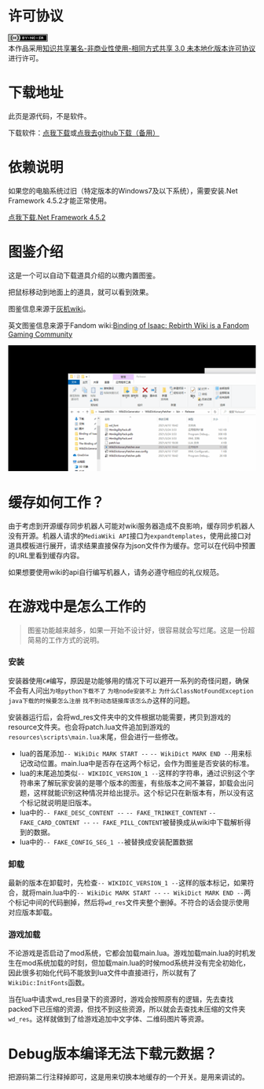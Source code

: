 # 许可协议

<a rel="license" href="http://creativecommons.org/licenses/by-nc-sa/3.0/"><img alt="知识共享许可协议" style="border-width:0" src="wd_res/cc_icon_80x15.png" /></a><br />本作品采用<a rel="license" href="http://creativecommons.org/licenses/by-nc-sa/3.0/">知识共享署名-非商业性使用-相同方式共享 3.0 未本地化版本许可协议</a>进行许可。

# 下载地址

此页是源代码，不是软件。

下载软件：[点我下载](https://gitee.com/frto027/isaac-wiki-dictionary/releases)或[点我去github下载（备用）](https://github.com/frto027/IsaacWikiDictionary/releases)

# 依赖说明

如果您的电脑系统过旧（特定版本的Windows7及以下系统），需要安装.Net Framework 4.5.2才能正常使用。

[点我下载.Net Framework 4.5.2](https://www.microsoft.com/zh-CN/download/details.aspx?id=42642)

# 图鉴介绍

这是一个可以自动下载道具介绍的以撒内置图鉴。

把鼠标移动到地面上的道具，就可以看到效果。

图鉴信息来源于[灰机wiki](https://isaac.huijiwiki.com/wiki/%E9%81%93%E5%85%B7)。

英文图鉴信息来源于Fandom wiki:[Binding of Isaac: Rebirth Wiki is a Fandom Gaming Community](https://bindingofisaacrebirth.fandom.com/wiki/Binding_of_Isaac:_Rebirth_Wiki)

![预览](install_preview.gif)

# 缓存如何工作？

由于考虑到开源缓存同步机器人可能对wiki服务器造成不良影响，缓存同步机器人没有开源。机器人请求的`MediaWiki API`接口为`expandtemplates`，使用此接口对道具模板进行展开，请求结果直接保存为json文件作为缓存。您可以在代码中预置的URL里看到缓存内容。

如果想要使用wiki的api自行编写机器人，请务必遵守相应的礼仪规范。

# 在游戏中是怎么工作的

> 图鉴功能越来越多，如果一开始不设计好，很容易就会写烂尾。这是一份超简易的工作方式的说明。
### 安装
安装器使用`C#`编写，原因是功能够用的情况下可以避开一系列的奇怪问题，确保不会有人问出`为啥python下载不了` `为啥node安装不上` `为什么ClassNotFoundException` `java下载的时候要怎么注册` `找不到动态链接库该怎么办`这样的问题。

安装器运行后，会将wd_res文件夹中的文件根据功能需要，拷贝到游戏的resource文件夹。也会将patch.lua文件追加到游戏的`resources\scripts\main.lua`末尾，但会进行一些修改。  
- lua的首尾添加`-- WikiDic MARK START --` `-- WikiDict MARK END --`用来标记改动位置。main.lua中是否存在这两个标记，会作为图鉴是否安装的标准。
- lua的末尾追加类似`-- WIKIDIC_VERSION_1 --`这样的字符串，通过识别这个字符串来了解玩家安装的是哪个版本的图鉴，有些版本之间不兼容，卸载会出问题，这样就能识别这种情况并给出提示。这个标记只在新版本有，所以没有这个标记就说明是旧版本。
- lua中的`-- FAKE_DESC_CONTENT --` `-- FAKE_TRINKET_CONTENT` `-- FAKE_CARD_CONTENT --` `-- FAKE_PILL_CONTENT`被替换成从wiki中下载解析得到的数据。
- lua中的`-- FAKE_CONFIG_SEG_1 --`被替换成安装配置数据

### 卸载

最新的版本在卸载时，先检查`-- WIKIDIC_VERSION_1 --`这样的版本标记，如果符合，就将main.lua中的`-- WikiDic MARK START --` `-- WikiDict MARK END --`两个标记中间的代码删掉，然后将`wd_res`文件夹整个删掉。不符合的话会提示使用对应版本卸载。

### 游戏加载

不论游戏是否启动了mod系统，它都会加载main.lua。游戏加载main.lua的时机发生在mod系统加载的时刻，但加载main.lua的时候mod系统并没有完全初始化，因此很多初始化代码不能放到lua文件中直接进行，所以就有了`WikiDic:InitFonts`函数。  


当在lua中请求wd_res目录下的资源时，游戏会按照原有的逻辑，先去查找packed下已压缩的资源，但找不到这些资源，所以就会去查找未压缩的文件夹`wd_res`。这样就做到了给游戏追加中文字体、二维码图片等资源。

# Debug版本编译无法下载元数据？

把源码第二行注释掉即可，这是用来切换本地缓存的一个开关。是用来调试的。
